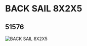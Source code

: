 # BACK SAIL 8X2X5
## 51576
![BACK SAIL 8X2X5](https://lc-www-live-s.legocdn.com/media/bricks/5/2/4247312.jpg)